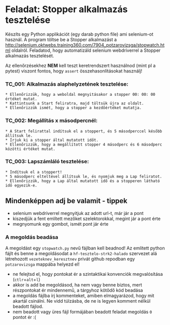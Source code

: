 # Feladat: Stopper alkalmazás tesztelése

Készíts egy Python applikációt (egy darab python file) ami selenium-ot használ.
A program töltse be a Stopper alkalmazást a
 http://selenium.oktwebs.training360.com/7904_potzarovizsga/stopwatch.html oldalról.
Feladatod, hogy automatizáld selenium webdriverrel a Stopper alkalmazás tesztelését.

Az ellenőrzésekhez __NEM__ kell teszt keretrendszert használnod (mint pl a pytest) viszont fontos, hogy `assert` összehasonlításokat használj!

### TC_001: Alkalmazás alaphelyzetének tesztelése:
    * Ellenőrizzük, hogy a weboldal megnyitásakor a stopper 00: 00: 00 értéket mutat.
    * Kattintsunk a Start feliratra, majd töltsük újra az oldalt. 
	* Ellenőrizzük ismét, hogy a stopper a kezdőértéket mutatja.


### TC_002: Megállítás x másodpercnél:
	* A Start felirattal indítsuk el a stoppert, és 5 másodperccel később állítsuk le.
	* Írjuk ki a stopper által mutatott időt.
	* Ellenőrizzük, hogy a megállított stopper 4 másodperc és 6 másodperc közötti értéket mutat.
	
### TC_003: Lapszámláló tesztelése:
    * Índítsuk el a stoppert!
	* 5 másodperc elteltével állítsuk le, és nyomjuk meg a Lap feliratot.
    * Ellenőrizzük, hogy a Lap által mutatott idő és a stopperen látható idő egyezik-e.
	

## Mindenképpen adj be valamit - tippek
* selenium webdriverrel megnyitjuk az adott url-t, már jár a pont
* kiszedjük a fent említett mezőket szelektorokkal, megint jár a pont érte
* megnyomunk egy gombot, ismét pont jár érte

### A megoldás beadása
A megoldást egy `stopwatch.py` nevű fájlban kell beadnod!
Az említett python fájlt és benne a megoldásodat a `hf-tesztelo-strk2-halado` szervezet alá létrehozott `vezeteknev_keresztnev` privát github repodban egy `potzarovizsga` mappába helyezd el!

* ne felejtsd el, hogy pontokat ér a szintaktikai konvenciók megvalósítása (`ctlr`+`alt`+`l`)
* akkor is add be megoldásod, ha nem vagy benne biztos, mert részpontokat ér mindennemű, a tárgyhoz kötődő kód beadása
* a megoldás fájlba írj kommenteket, amiben elmagyarázod, hogy mit akartál csinálni. Ne vidd túlzásba, de ne is legyen komment nélkül beadott fájlod.
* nem beadott vagy üres fájl formájában beadott feladat megoldás `0` pontot ér :(
